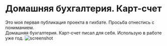 # Домашняя бухгалтерия. Карт-счет

Это моя первая публикация проекта в гихбате. Просьба отнестись с пониманием.  
Домашняя бухгалтерия. Карт-счет писал для себя. Использую в работе уже год.
![screenshot](https://user-images.githubusercontent.com/100441965/199015146-849231fa-3333-4a3b-b19f-7a272b5fc937.jpg)
